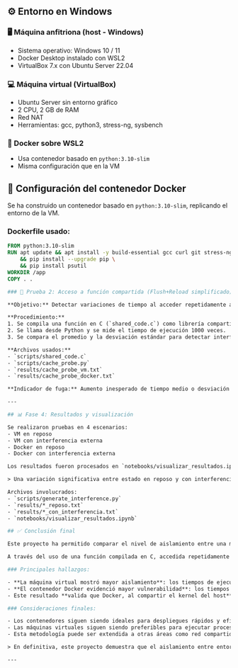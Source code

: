 ## ⚙️ Entorno en Windows

### 🖥️ Máquina anfitriona (host - Windows)
- Sistema operativo: Windows 10 / 11
- Docker Desktop instalado con WSL2
- VirtualBox 7.x con Ubuntu Server 22.04

### 💻 Máquina virtual (VirtualBox)
- Ubuntu Server sin entorno gráfico
- 2 CPU, 2 GB de RAM
- Red NAT
- Herramientas: gcc, python3, stress-ng, sysbench

### 🐳 Docker sobre WSL2
- Usa contenedor basado en `python:3.10-slim`
- Misma configuración que en la VM

## 🐳 Configuración del contenedor Docker

Se ha construido un contenedor basado en `python:3.10-slim`, replicando el entorno de la VM.

### Dockerfile usado:
```dockerfile
FROM python:3.10-slim
RUN apt update && apt install -y build-essential gcc curl git stress-ng sysbench procps \
    && pip install --upgrade pip \
    && pip install psutil
WORKDIR /app
COPY . .

### 🧪 Prueba 2: Acceso a función compartida (Flush+Reload simplificado)

**Objetivo:** Detectar variaciones de tiempo al acceder repetidamente a una misma función de una librería compartida, simulando un ataque por canal lateral tipo Flush+Reload.

**Procedimiento:**
1. Se compila una función en C (`shared_code.c`) como librería compartida.
2. Se llama desde Python y se mide el tiempo de ejecución 1000 veces.
3. Se compara el promedio y la desviación estándar para detectar interferencia externa.

**Archivos usados:**
- `scripts/shared_code.c`
- `scripts/cache_probe.py`
- `results/cache_probe_vm.txt`
- `results/cache_probe_docker.txt`

**Indicador de fuga:** Aumento inesperado de tiempo medio o desviación indica interferencia en la caché → posible falta de aislamiento.

---

## 📊 Fase 4: Resultados y visualización

Se realizaron pruebas en 4 escenarios:
- VM en reposo
- VM con interferencia externa
- Docker en reposo
- Docker con interferencia externa

Los resultados fueron procesados en `notebooks/visualizar_resultados.ipynb`, donde se graficó el tiempo medio de acceso con barras de desviación estándar.

> Una variación significativa entre estado en reposo y con interferencia indica baja separación a nivel de caché → fuga de información potencial.

Archivos involucrados:
- `scripts/generate_interference.py`
- `results/*_reposo.txt`
- `results/*_con_interferencia.txt`
- `notebooks/visualizar_resultados.ipynb`

## ✅ Conclusión final

Este proyecto ha permitido comparar el nivel de aislamiento entre una máquina virtual (VM) y un contenedor Docker utilizando una prueba avanzada basada en interferencia de caché, un concepto asociado a ataques por canal lateral.

A través del uso de una función compilada en C, accedida repetidamente desde un script en Python, se midieron los tiempos de ejecución en diferentes escenarios (reposo y con interferencia). El comportamiento de la caché de CPU fue clave para detectar si el entorno podía verse afectado por procesos externos.

### Principales hallazgos:

- **La máquina virtual mostró mayor aislamiento**: los tiempos de ejecución fueron estables, con poca variación incluso cuando el host ejecutaba la misma función en paralelo.
- **El contenedor Docker evidenció mayor vulnerabilidad**: los tiempos medios y su desviación aumentaron notablemente bajo interferencia externa, indicando una menor separación de recursos.
- Este resultado **valida que Docker, al compartir el kernel del host**, puede estar más expuesto a canales de fuga pasiva, mientras que las máquinas virtuales ofrecen un entorno más cerrado y protegido a nivel de hardware.

### Consideraciones finales:

- Los contenedores siguen siendo ideales para despliegues rápidos y eficientes, especialmente en entornos CI/CD.
- Las máquinas virtuales siguen siendo preferibles para ejecutar procesos altamente sensibles o que requieran aislamiento fuerte.
- Esta metodología puede ser extendida a otras áreas como red compartida, disco, y contexto del sistema operativo para evaluar aislamiento total.

> En definitiva, este proyecto demuestra que el aislamiento entre entornos no debe asumirse únicamente por su separación lógica, sino también evaluarse a nivel de comportamiento del hardware compartido.

---

